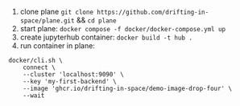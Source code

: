 1. clone plane `git clone https://github.com/drifting-in-space/plane.git` && `cd plane`
2. start plane: `docker compose -f docker/docker-compose.yml up`
3. create jupyterhub container: `docker build -t hub .`
4. run container in plane: 

```
docker/cli.sh \
    connect \
    --cluster 'localhost:9090' \
    --key 'my-first-backend' \
    --image 'ghcr.io/drifting-in-space/demo-image-drop-four' \
    --wait
```
